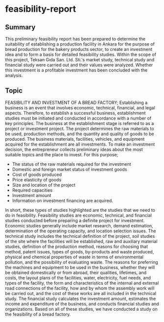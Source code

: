# feasibility-report
## Summary
  This preliminary feasibility report has been prepared to determine the suitability of establishing a production facility in Ankara for the purpose of bread 
production for the bakery products sector, to create an investment idea and to form a basis for detailed feasibility studies. Within the scope of this project, 
Teksan Gıda San. Ltd. Sti.'s market study, technical study and financial study were carried out and their values were analyzed. Whether this investment is a
profitable investment has been concluded with the analysis.

## Topic

FEASIBILITY AND INVESTMENT OF A BREAD FACTORY; Establishing a business is an event that involves economic, technical, financial, and legal aspects. Therefore, to establish a successful business, establishment studies must be initiated and conducted in accordance with a number of key principles. The business at the establishment stage is referred to as a project or investment project. The project determines the raw materials to be used, production methods, and the quantity and quality of goods to be produced. The business materials, facilities, vehicles, and equipment acquired for the establishment are all investments. To make an investment decision, the entrepreneur collects preliminary ideas about the most suitable topics and the place to invest. For this purpose;
- The status of the raw materials required for the investment
- Domestic and foreign market status of investment goods
- Cost of goods produced
- Price elasticity of goods
- Size and location of the project
- Required capacities
- Investment amount
- Information on investment financing are acquired.

In short, these types of studies highlighted are the studies that we need to do in feasibility. Feasibility studies are economic, technical, and financial studies conducted before preparing a definite project for investment. Economic studies generally include market research, demand estimation, determination of the operating capacity, and location selection issues. The technical study includes the technical definition of the project, soil studies of the site where the facilities will be established, raw and auxiliary material studies, definition of the production method, reasons for choosing that method, patent issues, types of goods, by-products and waste produced, physical and chemical properties of waste in terms of environmental pollution, and the possibility of evaluating waste. The reasons for preferring the machines and equipment to be used in the business, whether they will be obtained domestically or from abroad, their qualities, lifetimes, and costs, the layout plans of the facilities, water, electricity, fuel needs, and types of the facility, the form and characteristics of the internal and external road connections of the facility, how and by whom the assembly work will be carried out, and the cost of these works are all included in the technical study. The financial study calculates the investment amount, estimates the income and expenditure of the business, and conducts financial studies and organizations.
Based on all of these studies, we have conducted a study on the feasibility of a bread factory.
